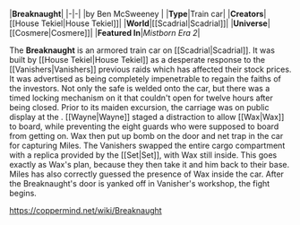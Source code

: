 |**Breaknaught**|
|-|-|
|by  Ben McSweeney |
|**Type**|Train car|
|**Creators**|[[House Tekiel\|House Tekiel]]|
|**World**|[[Scadrial\|Scadrial]]|
|**Universe**|[[Cosmere\|Cosmere]]|
|**Featured In**|*Mistborn Era 2*|

The **Breaknaught** is an armored train car on [[Scadrial\|Scadrial]].
It was built by [[House Tekiel\|House Tekiel]] as a desperate response to the [[Vanishers\|Vanishers]] previous raids which has affected their stock prices. It was advertised as being completely impenetrable to regain the faiths of the investors. Not only the safe is welded onto the car, but there was a timed locking mechanism on it that couldn't open for twelve hours after being closed.
Prior to its maiden excursion, the carriage was on public display at the . [[Wayne\|Wayne]] staged a distraction to allow [[Wax\|Wax]] to board, while preventing the eight guards who were supposed to board from getting on. Wax then put up bomb on the door and net trap in the car for capturing Miles. The Vanishers swapped the entire cargo compartment with a replica provided by the [[Set\|Set]], with Wax still inside. This goes exactly as Wax's plan, because they then take it and him back to their base. Miles has also correctly guessed the presence of Wax inside the car. After the Breaknaught's door is yanked off in Vanisher's workshop, the fight begins.



https://coppermind.net/wiki/Breaknaught